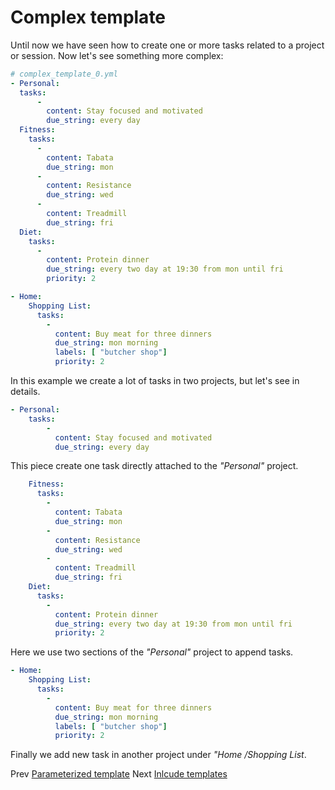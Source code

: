 # Complex template

Until now we have seen how to create one or more tasks related to a project or session. Now let's see something more complex:

```yaml
# complex_template_0.yml
- Personal:
  tasks:
      -
        content: Stay focused and motivated
        due_string: every day
  Fitness:
    tasks:
      -
        content: Tabata
        due_string: mon
      -
        content: Resistance
        due_string: wed
      -
        content: Treadmill
        due_string: fri
  Diet:
    tasks:
      -
        content: Protein dinner
        due_string: every two day at 19:30 from mon until fri
        priority: 2

- Home:
    Shopping List:
      tasks:
        -
          content: Buy meat for three dinners
          due_string: mon morning
          labels: [ "butcher shop"]
          priority: 2
```

In this example we create a lot of tasks in two projects, but let's see in details.

```yaml
- Personal:
    tasks:
        -
          content: Stay focused and motivated
          due_string: every day
```

This piece create one task directly attached to the *"Personal"* project.

```yaml
    Fitness:
      tasks:
        -
          content: Tabata
          due_string: mon
        -
          content: Resistance
          due_string: wed
        -
          content: Treadmill
          due_string: fri
    Diet:
      tasks:
        -
          content: Protein dinner
          due_string: every two day at 19:30 from mon until fri
          priority: 2
```

Here we use two sections of the *"Personal"* project to append tasks.

```yaml
- Home:
    Shopping List:
      tasks:
        -
          content: Buy meat for three dinners
          due_string: mon morning
          labels: [ "butcher shop"]
          priority: 2
```

Finally we add new task in another project under *"Home /Shopping List*.

Prev [Parameterized template](./param_template.md)
Next [Inlcude templates](./include_template.md)

